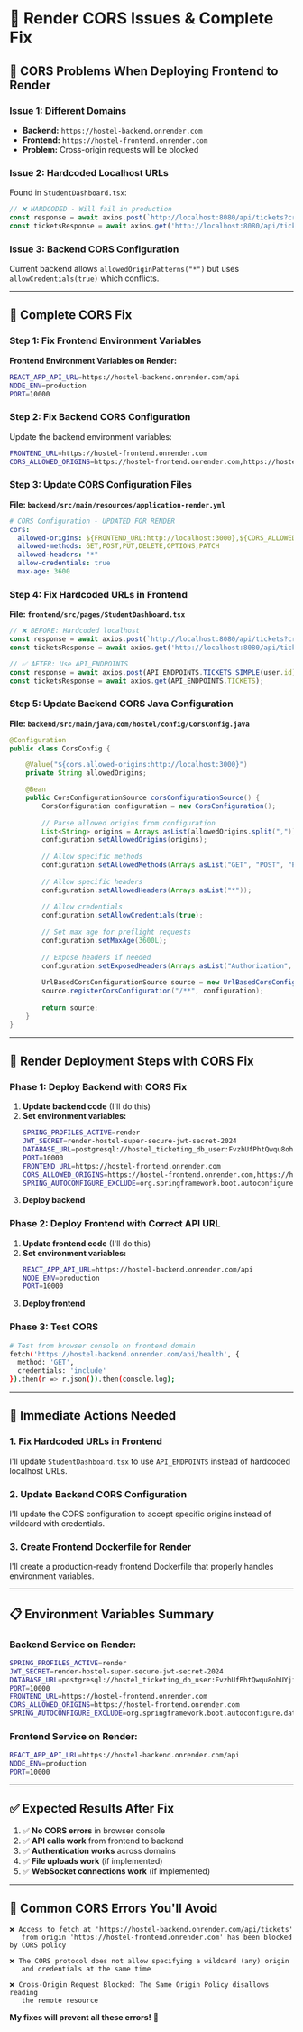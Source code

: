 # 🚨 Render CORS Issues & Complete Fix

## 🎯 **CORS Problems When Deploying Frontend to Render**

### **Issue 1: Different Domains**
- **Backend:** `https://hostel-backend.onrender.com` 
- **Frontend:** `https://hostel-frontend.onrender.com`
- **Problem:** Cross-origin requests will be blocked

### **Issue 2: Hardcoded Localhost URLs**
Found in `StudentDashboard.tsx`:
```typescript
// ❌ HARDCODED - Will fail in production
const response = await axios.post(`http://localhost:8080/api/tickets?creatorId=${user.id}`, ticketData);
const ticketsResponse = await axios.get('http://localhost:8080/api/tickets');
```

### **Issue 3: Backend CORS Configuration**
Current backend allows `allowedOriginPatterns("*")` but uses `allowCredentials(true)` which conflicts.

---

## 🔧 **Complete CORS Fix**

### **Step 1: Fix Frontend Environment Variables**

**Frontend Environment Variables on Render:**
```bash
REACT_APP_API_URL=https://hostel-backend.onrender.com/api
NODE_ENV=production
PORT=10000
```

### **Step 2: Fix Backend CORS Configuration**

Update the backend environment variables:
```bash
FRONTEND_URL=https://hostel-frontend.onrender.com
CORS_ALLOWED_ORIGINS=https://hostel-frontend.onrender.com,https://hostel-backend.onrender.com
```

### **Step 3: Update CORS Configuration Files**

**File: `backend/src/main/resources/application-render.yml`**
```yaml
# CORS Configuration - UPDATED FOR RENDER
cors:
  allowed-origins: ${FRONTEND_URL:http://localhost:3000},${CORS_ALLOWED_ORIGINS:}
  allowed-methods: GET,POST,PUT,DELETE,OPTIONS,PATCH
  allowed-headers: "*"
  allow-credentials: true
  max-age: 3600
```

### **Step 4: Fix Hardcoded URLs in Frontend**

**File: `frontend/src/pages/StudentDashboard.tsx`**
```typescript
// ❌ BEFORE: Hardcoded localhost
const response = await axios.post(`http://localhost:8080/api/tickets?creatorId=${user.id}`, ticketData);
const ticketsResponse = await axios.get('http://localhost:8080/api/tickets');

// ✅ AFTER: Use API_ENDPOINTS
const response = await axios.post(API_ENDPOINTS.TICKETS_SIMPLE(user.id), ticketData);
const ticketsResponse = await axios.get(API_ENDPOINTS.TICKETS);
```

### **Step 5: Update Backend CORS Java Configuration**

**File: `backend/src/main/java/com/hostel/config/CorsConfig.java`**
```java
@Configuration
public class CorsConfig {

    @Value("${cors.allowed-origins:http://localhost:3000}")
    private String allowedOrigins;

    @Bean
    public CorsConfigurationSource corsConfigurationSource() {
        CorsConfiguration configuration = new CorsConfiguration();
        
        // Parse allowed origins from configuration
        List<String> origins = Arrays.asList(allowedOrigins.split(","));
        configuration.setAllowedOrigins(origins);
        
        // Allow specific methods
        configuration.setAllowedMethods(Arrays.asList("GET", "POST", "PUT", "DELETE", "OPTIONS", "PATCH"));
        
        // Allow specific headers
        configuration.setAllowedHeaders(Arrays.asList("*"));
        
        // Allow credentials
        configuration.setAllowCredentials(true);
        
        // Set max age for preflight requests
        configuration.setMaxAge(3600L);
        
        // Expose headers if needed
        configuration.setExposedHeaders(Arrays.asList("Authorization", "Content-Type"));
        
        UrlBasedCorsConfigurationSource source = new UrlBasedCorsConfigurationSource();
        source.registerCorsConfiguration("/**", configuration);
        
        return source;
    }
}
```

---

## 🚀 **Render Deployment Steps with CORS Fix**

### **Phase 1: Deploy Backend with CORS Fix**
1. **Update backend code** (I'll do this)
2. **Set environment variables:**
   ```bash
   SPRING_PROFILES_ACTIVE=render
   JWT_SECRET=render-hostel-super-secure-jwt-secret-2024
   DATABASE_URL=postgresql://hostel_ticketing_db_user:FvzhUfPhtQwqu8ohUYjidQY2OU6jEhnx@dpg-d2qgrgn5r7bs73am3nsg-a:5432/hostel_ticketing_db
   PORT=10000
   FRONTEND_URL=https://hostel-frontend.onrender.com
   CORS_ALLOWED_ORIGINS=https://hostel-frontend.onrender.com,https://hostel-backend.onrender.com
   SPRING_AUTOCONFIGURE_EXCLUDE=org.springframework.boot.autoconfigure.data.redis.RedisAutoConfiguration,org.springframework.boot.autoconfigure.data.redis.RedisRepositoriesAutoConfiguration
   ```
3. **Deploy backend**

### **Phase 2: Deploy Frontend with Correct API URL**
1. **Update frontend code** (I'll do this)
2. **Set environment variables:**
   ```bash
   REACT_APP_API_URL=https://hostel-backend.onrender.com/api
   NODE_ENV=production
   PORT=10000
   ```
3. **Deploy frontend**

### **Phase 3: Test CORS**
```bash
# Test from browser console on frontend domain
fetch('https://hostel-backend.onrender.com/api/health', {
  method: 'GET',
  credentials: 'include'
}).then(r => r.json()).then(console.log);
```

---

## 🔧 **Immediate Actions Needed**

### **1. Fix Hardcoded URLs in Frontend**
I'll update `StudentDashboard.tsx` to use `API_ENDPOINTS` instead of hardcoded localhost URLs.

### **2. Update Backend CORS Configuration**
I'll update the CORS configuration to accept specific origins instead of wildcard with credentials.

### **3. Create Frontend Dockerfile for Render**
I'll create a production-ready frontend Dockerfile that properly handles environment variables.

---

## 📋 **Environment Variables Summary**

### **Backend Service on Render:**
```bash
SPRING_PROFILES_ACTIVE=render
JWT_SECRET=render-hostel-super-secure-jwt-secret-2024
DATABASE_URL=postgresql://hostel_ticketing_db_user:FvzhUfPhtQwqu8ohUYjidQY2OU6jEhnx@dpg-d2qgrgn5r7bs73am3nsg-a:5432/hostel_ticketing_db
PORT=10000
FRONTEND_URL=https://hostel-frontend.onrender.com
CORS_ALLOWED_ORIGINS=https://hostel-frontend.onrender.com
SPRING_AUTOCONFIGURE_EXCLUDE=org.springframework.boot.autoconfigure.data.redis.RedisAutoConfiguration,org.springframework.boot.autoconfigure.data.redis.RedisRepositoriesAutoConfiguration
```

### **Frontend Service on Render:**
```bash
REACT_APP_API_URL=https://hostel-backend.onrender.com/api
NODE_ENV=production
PORT=10000
```

---

## ✅ **Expected Results After Fix**

1. ✅ **No CORS errors** in browser console
2. ✅ **API calls work** from frontend to backend
3. ✅ **Authentication works** across domains
4. ✅ **File uploads work** (if implemented)
5. ✅ **WebSocket connections work** (if implemented)

---

## 🚨 **Common CORS Errors You'll Avoid**

```
❌ Access to fetch at 'https://hostel-backend.onrender.com/api/tickets' 
   from origin 'https://hostel-frontend.onrender.com' has been blocked by CORS policy

❌ The CORS protocol does not allow specifying a wildcard (any) origin 
   and credentials at the same time

❌ Cross-Origin Request Blocked: The Same Origin Policy disallows reading 
   the remote resource
```

**My fixes will prevent all these errors!** 🎯
